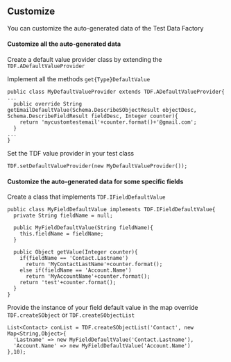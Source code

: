 ## Customize

You can customize the auto-generated data of the Test Data Factory 

#### Customize all the auto-generated data

Create a default value provider class by extending the ``TDF.ADefaultValueProvider`` 

Implement all the methods ``get{Type}DefaultValue``

  ```apex
  public class MyDefaultValueProvider extends TDF.ADefaultValueProvider{
  ...
    public override String getEmailDefaultValue(Schema.DescribeSObjectResult objectDesc, Schema.DescribeFieldResult fieldDesc, Integer counter){
      return 'mycustomtestemail'+counter.format()+'@gmail.com';
    }
  ...
  }
  ```
  
  Set the TDF value provider in your test class 
  
  ```apex
  TDF.setDefaultValueProvider(new MyDefaultValueProvider());
  ```
 
  
 #### Customize the auto-generated data for some specific fields
 
 Create a class that implements ``TDF.IFieldDefaultValue``
  
  ```apex
  public class MyFieldDefaultValue implements TDF.IFieldDefaultValue{
    private String fieldName = null;
    
    public MyFieldDefaultValue(String fieldName){
      this.fieldName = fieldName;
    }
    
    public Object getValue(Integer counter){
      if(fieldName == 'Contact.Lastname')
        return 'MyContactLastName'+counter.format();
      else if(fieldName == 'Account.Name')
        return 'MyAccountName'+counter.format();
      return 'test'+counter.format();
    }
  }
  ```
  Provide the instance of your field default value in the map override ``TDF.createSObject`` or ``TDF.createSObjectList``
  
  ```apex
  List<Contact> conList = TDF.createSObjectList('Contact', new Map<String,Object>{
    'Lastname' => new MyFieldDefaultValue('Contact.Lastname'),
    'Account.Name' => new MyFieldDefaultValue('Account.Name')
  },10);
  ```
